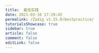 ```yaml
---
title:  最佳实践
date: 2021-03-16 17:19:43
permalink: /Zadig v1.15.0/bestpractice/
tutorialsShowcase: true
sidebar: true
article: false 
comment: false
editLink: false
---
```


